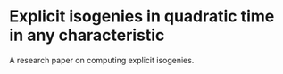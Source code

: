 # Explicit isogenies in quadratic time in any characteristic

A research paper on computing explicit isogenies.

